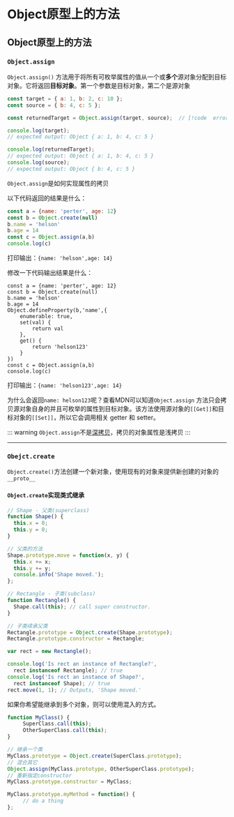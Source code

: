 # Object原型上的方法

## Object原型上的方法

### `Object.assign`

`Object.assign()` 方法用于将所有可枚举属性的值从一个或**多个**源对象分配到目标对象。它将返回**目标对象**。第一个参数是目标对象，第二个是源对象

```javascript {4}
const target = { a: 1, b: 2, c: 10 };
const source = { b: 4, c: 5 };

const returnedTarget = Object.assign(target, source);  // [!code  error]

console.log(target);
// expected output: Object { a: 1, b: 4, c: 5 }

console.log(returnedTarget);
// expected output: Object { a: 1, b: 4, c: 5 }
console.log(source);
// expected output: Object { b: 4, c: 5 }

```

`Object.assign`是如何实现属性的拷贝

以下代码返回的结果是什么：

```javascript
const a = {name: 'perter', age: 12}
const b = Object.create(null)
b.name = 'helson'
b.age = 14
const c = Object.assign(a,b)
console.log(c)
```

打印输出：`{name: 'helson',age: 14}`

修改一下代码输出结果是什么：

```javascript{5-12}
const a = {name: 'perter', age: 12}
const b = Object.create(null)
b.name = 'helson'
b.age = 14
Object.defineProperty(b,'name',{
    enumerable: true,
    set(val) {
        return val
    },
    get() {
        return 'helson123'
    }
})
const c = Object.assign(a,b)
console.log(c)
```

打印输出：`{name: 'helson123',age: 14}`

为什么会返回`name: helson123`呢？查看MDN可以知道`Object.assign` 方法只会拷贝源对象自身的并且可枚举的属性到目标对象。该方法使用源对象的`[[Get]]`和目标对象的`[[Set]]`，所以它会调用相关 getter 和 setter。

::: warning
`Object.assign`不是<span class="brea-a">[深拷贝](/javascript/cloneDeep)</span>，拷贝的对象属性是浅拷贝
:::

***

### `Obejct.create`

`Object.create()`方法创建一个新对象，使用现有的对象来提供新创建的对象的`__proto__`

#### `Object.create`实现类式继承

```javascript
// Shape - 父类(superclass)
function Shape() {
  this.x = 0;
  this.y = 0;
}

// 父类的方法
Shape.prototype.move = function(x, y) {
  this.x += x;
  this.y += y;
  console.info('Shape moved.');
};

// Rectangle - 子类(subclass)
function Rectangle() {
  Shape.call(this); // call super constructor.
}

// 子类续承父类
Rectangle.prototype = Object.create(Shape.prototype);
Rectangle.prototype.constructor = Rectangle;

var rect = new Rectangle();

console.log('Is rect an instance of Rectangle?',
  rect instanceof Rectangle); // true
console.log('Is rect an instance of Shape?',
  rect instanceof Shape); // true
rect.move(1, 1); // Outputs, 'Shape moved.'
```

如果你希望能继承到多个对象，则可以使用混入的方式。

```javascript
function MyClass() {
     SuperClass.call(this);
     OtherSuperClass.call(this);
}

// 继承一个类
MyClass.prototype = Object.create(SuperClass.prototype);
// 混合其它
Object.assign(MyClass.prototype, OtherSuperClass.prototype);
// 重新指定constructor
MyClass.prototype.constructor = MyClass;

MyClass.prototype.myMethod = function() {
     // do a thing
};
```


